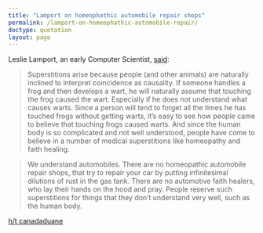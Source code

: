 ```yaml
---
title: "Lamport on homeophathic automobile repair shops"
permalink: /lamport-on-homeophathic-automobile-repair/
doctype: quotation
layout: page
---
```


Leslie Lamport, an early Computer Scientist, [said](http://lamport.azurewebsites.net/pubs/future-of-computing.pdf):

> Superstitions arise because people (and other animals) are naturally inclined to interpret coincidence as causality. If someone handles a frog and then develops a wart, he will naturally assume that touching the frog caused the wart. Especially if he does not understand what causes warts. Since a person will tend to forget all the times he has touched frogs without getting warts, it’s easy to see how people came to believe that touching frogs caused warts. And since the human body is so complicated and not well understood, people have come to believe in a number of medical superstitions like homeopathy and faith healing.

> We understand automobiles. There are no homeopathic automobile repair shops, that try to repair your car by putting infinitesimal dilutions of rust in the gas tank. There are no automotive faith healers, who lay their hands on the hood and pray. People reserve such superstitions for things that they don’t understand very well, such as the human body.

[h/t canadaduane](https://www.reddit.com/r/exmormon/comments/76yz2g/there_are_no_homeopathic_automobile_repair/)
